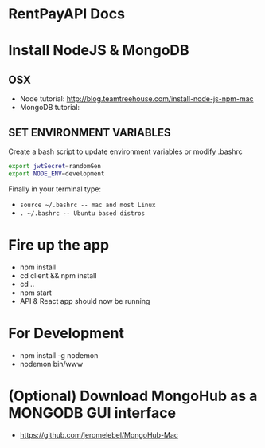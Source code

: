 # RentPayAPI Docs #

# Install NodeJS & MongoDB #
## OSX ##
* Node tutorial: http://blog.teamtreehouse.com/install-node-js-npm-mac
* MongoDB tutorial: 

## SET ENVIRONMENT VARIABLES ##
Create a bash script to update environment variables or modify .bashrc

```bash
export jwtSecret=randomGen
export NODE_ENV=development
```

Finally in your terminal type:

* `source ~/.bashrc -- mac and most Linux`
* `. ~/.bashrc -- Ubuntu based distros`

# Fire up the app #
* npm install
* cd client && npm install
* cd .. 
* npm start
* API & React app should now be running

# For Development #
* npm install -g nodemon
* nodemon bin/www 

# (Optional) Download MongoHub as a MONGODB GUI interface #
* https://github.com/jeromelebel/MongoHub-Mac
